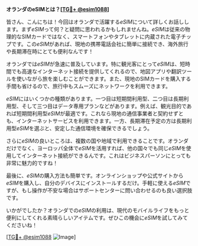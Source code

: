 **オランダのeSIMとは？[[TG💪+ @esim1088](https://t.me/s/esim1088)]**

皆さん、こんにちは！今回はオランダで活躍する*eSIM*について詳しくお話しします。まず*eSIM*って何？と疑問に思われるかもしれませんね。*eSIM*は従来の物理的なSIMカードではなく、スマートフォンやタブレットに内蔵された電子チップです。この*eSIM*があれば、現地の携帯電話会社に簡単に接続でき、海外旅行や長期滞在時にとても便利なんです！

オランダでは*eSIM*が急速に普及しています。特に観光客にとって*eSIM*は、短時間でも高速なインターネット接続を提供してくれるので、地図アプリや翻訳ツールを使いながら旅を楽しむことができます。また、現地のSIMカードを購入する手間も省けるので、旅行中もスムーズにネットワークを利用できます。

*eSIM*にはいくつかの種類があります。一つ目は短期間利用型、二つ目は長期利用型、そして三つ目はデータ専用プランなどがあります。例えば、観光目的であれば短期間利用型*eSIM*が最適です。これなら現地の通信事業者と契約せずとも、インターネットサービスを利用できます。一方、長期滞在予定の方は長期利用型*eSIM*を選ぶと、安定した通信環境を確保できるでしょう。

さらに*eSIM*の良いところは、複数の国や地域で利用できることです。オランダだけでなく、ヨーロッパ全体で*eSIM*を活用すれば、他の国々でも同じ*eSIM*を使用してインターネット接続ができるんです。これはビジネスパーソンにとっても非常に魅力的ですね！

最後に、*eSIM*の購入方法も簡単です。オンラインショップや公式サイトから*eSIM*を購入し、自分のデバイスにインストールするだけ。手軽に使える*eSIM*ですが、もし操作が不安な場合はサポートセンターに問い合わせるのも良い選択肢です。

いかがでしたか？オランダでの*eSIM*の利用は、現代のモバイルライフをもっと便利にしてくれる素晴らしいアイテムです。ぜひこの機会に*eSIM*を試してみてくださいね！

[[TG💪+ @esim1088](https://t.me/s/esim1088) ![Image](https://i.postimg.cc/Y0z9fWf4/image.png)]